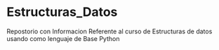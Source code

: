 # Estructuras_Datos
Repostorio con Informacion Referente al curso de Estructuras de datos usando como lenguaje de Base Python
